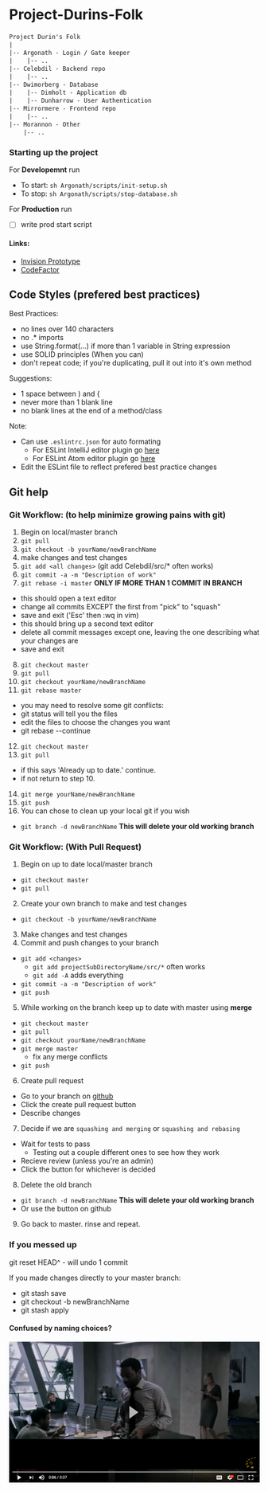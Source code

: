 # Project-Durins-Folk

```
Project Durin's Folk
|
|-- Argonath - Login / Gate keeper
|    |-- ..
|-- Celebdil - Backend repo
|    |-- ..
|-- Dwimorberg - Database
|    |-- Dimholt - Application db
|    |-- Dunharrow - User Authentication
|-- Mirrormere - Frontend repo
|    |-- ..
|-- Morannon - Other
    |-- ..
```

### Starting up the project
For **Developemnt** run
* To start: `sh Argonath/scripts/init-setup.sh`
* To stop: `sh Argonath/scripts/stop-database.sh`

For **Production** run
- [ ] write prod start script

#### Links:
* [Invision Prototype](https://invis.io/QRHS8AZH3MF)
* [CodeFactor](https://www.codefactor.io/repository/github/eglarest/project-durins-folk)

## Code Styles (prefered best practices)

Best Practices:
* no lines over 140 characters
* no .* imports
* use String.format(...) if more than 1 variable in String expression
* use SOLID principles (When you can)
* don't repeat code; if you're duplicating, pull it out into it's own method

Suggestions:
* 1 space between ) and {
* never more than 1 blank line
* no blank lines at the end of a method/class

Note:
* Can use `.eslintrc.json` for auto formating
  * For ESLint IntelliJ editor plugin go [here](https://www.jetbrains.com/help/idea/eslint.html)
  * For ESLint Atom editor plugin go [here](https://atom.io/packages/linter-eslint)
* Edit the ESLint file to reflect prefered best practice changes

## Git help

### Git Workflow: (to help minimize growing pains with git)

1. Begin on local/master branch
2. `git pull`
3. `git checkout -b yourName/newBranchName`
4. make changes and test changes
5. `git add <all changes>` (git add Celebdil/src/* often works)
6. `git commit -a -m "Description of work"`
7. `git rebase -i master` **ONLY IF MORE THAN 1 COMMIT IN BRANCH**
  * this should open a text editor
  * change all commits EXCEPT the first from "pick" to "squash"
  * save and exit ('Esc' then :wq in vim)
  * this should bring up a second text editor
  * delete all commit messages except one, leaving the one describing what your changes are
  * save and exit
8. `git checkout master`
9. `git pull`
10. `git checkout yourName/newBranchName`
11. `git rebase master`
  * you may need to resolve some git conflicts:
  * git status will tell you the files
  * edit the files to choose the changes you want
  * git rebase --continue
12. `git checkout master`
13. `git pull`
  * if this says 'Already up to date.' continue.
  * if not return to step 10.
14. `git merge yourName/newBranchName`
15. `git push`
16. You can chose to clean up your local git if you wish
  * `git branch -d newBranchName` **This will delete your old working branch**


### Git Workflow: (With Pull Request)
1. Begin on up to date local/master branch
  * `git checkout master`
  * `git pull`
2. Create your own branch to make and test changes
  * `git checkout -b yourName/newBranchName`
3. Make changes and test changes
4. Commit and push changes to your branch
  * `git add <changes>`
    - `git add projectSubDirectoryName/src/*` often works
    - `git add -A` adds everything
  * `git commit -a -m "Description of work"`
  * `git push`
5. While working on the branch keep up to date with master using **merge**
  * `git checkout master`
  * `git pull`
  * `git checkout yourName/newBranchName`
  * `git merge master`
    - fix any merge conflicts
  * `git push`
6. Create pull request
  * Go to your branch on [github](https://github.com/Eglarest/Project-Durins-Folk/branches)
  * Click the create pull request button
  * Describe changes
7. Decide if we are `squashing and merging` or `squashing and rebasing`
  * Wait for tests to pass
    - Testing out a couple different ones to see how they work
  * Recieve review (unless you're an admin)
  * Click the button for whichever is decided
8. Delete the old branch
  * `git branch -d newBranchName` **This will delete your old working branch**
  * Or use the button on github
9. Go back to master. rinse and repeat.

### If you messed up

git reset HEAD^ - will undo 1 commit

If you made changes directly to your master branch:
* git stash save
* git checkout -b newBranchName
* git stash apply

#### Confused by naming choices?

[![project elrond](./Morannon/assets/project_elrond.png)](https://youtu.be/_YmDT2BgI-0?t=6)
